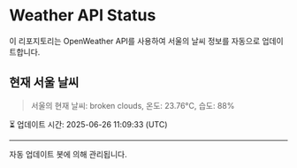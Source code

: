 
# Weather API Status

이 리포지토리는 OpenWeather API를 사용하여 서울의 날씨 정보를 자동으로 업데이트합니다.

## 현재 서울 날씨
> 서울의 현재 날씨: broken clouds, 온도: 23.76°C, 습도: 88%

⏳ 업데이트 시간: 2025-06-26 11:09:33 (UTC)

---
자동 업데이트 봇에 의해 관리됩니다.
